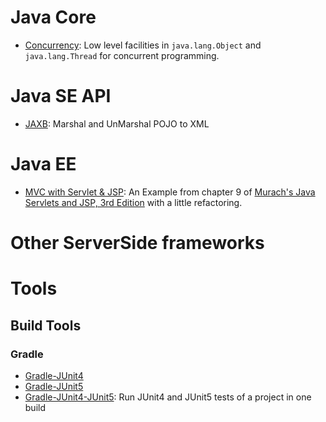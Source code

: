 # Java Core

* [Concurrency](https://github.com/AhmadHoghooghi/HelloWorldSeries/tree/master/Concurrency): Low level facilities in `java.lang.Object` and `java.lang.Thread` for concurrent programming.

# Java SE API
* [JAXB](https://github.com/AhmadHoghooghi/HelloWorldSeries/tree/master/JAXBDemo): Marshal and UnMarshal POJO to XML

# Java EE
* [MVC with Servlet & JSP](https://github.com/AhmadHoghooghi/HelloWorldSeries/tree/master/MVC%20with%20ServletJSP): An Example from chapter 9 of [Murach's Java Servlets and JSP, 3rd Edition](https://www.amazon.com/Murachs-Java-Servlets-JSP-Murach/dp/1890774782) with a little refactoring.

# Other ServerSide frameworks

# Tools
## Build Tools
### Gradle
* [Gradle-JUnit4](https://github.com/AhmadHoghooghi/HelloWorldSeries/tree/master/gradle-junit4)
* [Gradle-JUnit5](https://github.com/AhmadHoghooghi/HelloWorldSeries/tree/master/gradle-junit5)
* [Gradle-JUnit4-JUnit5](https://github.com/AhmadHoghooghi/HelloWorldSeries/tree/master/gradle-junti4-junit5): Run JUnit4 and JUnit5 tests of a project in one build
